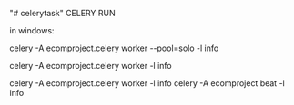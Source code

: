 "# celerytask" 
CELERY RUN

in windows:

celery -A ecomproject.celery worker --pool=solo  -l info

celery -A ecomproject.celery worker  -l info


celery -A ecomproject.celery worker -l info
celery -A ecomproject beat -l info
